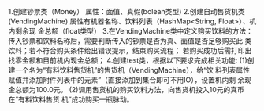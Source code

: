 1.创建钞票类（Money）
属性：⾯值、真假(bolean类型)
2.创建⾃动售货机类(VendingMachine)
属性有机器名称、饮料列表（HashMap<String, Float>）、机内剩余现
⾦总额（float类型）
3.在VendingMachine类中定义购买饮料的⽅法：
传⼊钞票和饮料名称后，需要判断传⼊的钞票是否为真、⾯值是否⾜够购买此
类饮料；若不符合购买条件给出错误提示，结束购买流程；
若购买成功后需打印出找零⾦额和⽬前机内现⾦总额；
4.创建test类，根据以下要求完成相关功能:
(1)创建⼀个名为“有料饮料售货机”的售货机（VendingMachine），给“饮
料列表属性赋值并添加附件列表中的元素”（直接添加到集合即可不⽤IO），设置机内剩
余现⾦总额为100.0元。
(2)调⽤售货机的购买饮料⽅法，向售货机投⼊10元的真币在“有料饮料售货
机”成功购买⼀瓶脉动。

